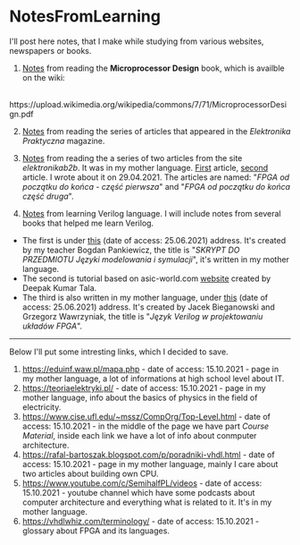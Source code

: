 # NotesFromLearning

I'll post here notes, that I make while studying from various websites,
newspapers or books.

1. [Notes](https://github.com/mozerpol/NotesFromLearning/tree/main/Microprocessor-Design)
from reading the **Microprocessor Design** book, which is availble on the wiki:
<br/> 
https://upload.wikimedia.org/wikipedia/commons/7/71/MicroprocessorDesign.pdf

2. [Notes](https://github.com/mozerpol/NotesFromLearning/tree/main/ExperimentsWithFPGA)
from reading the series of articles that appeared in the *Elektronika 
Praktyczna* magazine.

3. [Notes](https://github.com/mozerpol/NotesFromLearning/tree/main/FPGAodPoczatkuDoKonca) 
from reading the a series of two articles from the site *elektronikab2b*. It was
in my mother language.
[First](https://elektronikab2b.pl/technika/1315-fpga-od-poczatku-do-konca-czesc-pierwsza)
article, 
[second](https://elektronikab2b.pl/technika/1468-fpga-od-poczatku-do-konca-czesc-druga)
article. I wrote about it on 29.04.2021. The articles are named: 
"*FPGA od początku do końca - część pierwsza*" and "*FPGA od początku do końca 
część druga*".

4. [Notes](https://github.com/mozerpol/NotesFromLearning/tree/master/learningVerilog) 
from learning Verilog language. I will include notes from several books that 
helped me learn Verilog.
- The first is under 
[this](#http://www.ue.eti.pg.gda.pl/~bpa/jmis/skrypt_jmis_3v6.pdf) (date of 
access: 25.06.2021) address. It's created by my teacher Bogdan Pankiewicz, the 
title is "*SKRYPT DO PRZEDMIOTU Języki modelowania i symulacji*", it's written
in my mother language.
- The second is tutorial based on asic-world.com 
[website](#http://www.asic-world.com/verilog/veritut.html) created by Deepak 
Kumar Tala.
- The third is also written in my mother language, under 
[this](#http://staff.uz.zgora.pl/rwisniew/instrukcje/inne/verilog/verilog_kurs.pdf) 
(date of access: 25.06.2021) address. It's created by Jacek Bieganowski and 
Grzegorz Wawrzyniak, the title is "*Język Verilog w projektowaniu układów FPGA*".

_____

Below I'll put some intresting links, which I decided to save.

1. https://eduinf.waw.pl/mapa.php - date of access: 15.10.2021 - page in my
mother language, a lot of informations at high school level about IT.
2. https://teoriaelektryki.pl/ - date of access: 15.10.2021 - page in my
mother language, info about the basics of physics in the field of electricity.
3. https://www.cise.ufl.edu/~mssz/CompOrg/Top-Level.html - date of access:
15.10.2021 - in the middle of the page we have part *Course Material*, inside
each link we have a lot of info about conmputer architecture.
4. https://rafal-bartoszak.blogspot.com/p/poradniki-vhdl.html - date of access:
15.10.2021 - page in my mother language, mainly I care about two articles about
building own CPU.
5. https://www.youtube.com/c/SemihalfPL/videos - date of access: 15.10.2021 -
youtube channel which have some podcasts about computer architecture and
everything what is related to it. It's in my mother language.
6. https://vhdlwhiz.com/terminology/ - date of access: 15.10.2021 - glossary
about FPGA and its languages.
